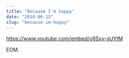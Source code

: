 ```yaml
---
title: "Because I'm happy"
date: "2014-06-15"
slug: "because-im-happy"
---
```


https://www.youtube.com/embed/y6Sxv-sUYtM

EOM.
